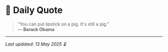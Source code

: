 # 📜 Daily Quote

> "You can put lipstick on a pig. It's still a pig."  
> — **Barack Obama**

---

_Last updated: 13 May 2025 ⏳_
